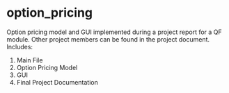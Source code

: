# option_pricing
Option pricing model and GUI implemented during a project report for a QF module. Other project members can be found in the project document. 
Includes: 
1) Main File
2) Option Pricing Model
3) GUI 
4) Final Project Documentation
